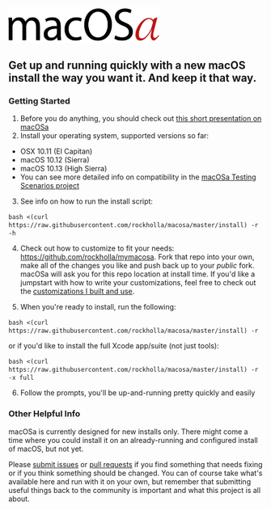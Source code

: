 <a href="https://rockholla.github.io/macosa/"><img src="docs/img/macosa.png" width=300 /></a>

## Get up and running quickly with a new macOS install the way you want it.  And keep it that way.

### Getting Started

1. Before you do anything, you should check out [this short presentation on macOSa](https://rockholla.github.io/macosa/)
2. Install your operating system, supported versions so far:
  * OSX 10.11 (El Capitan)
  * macOS 10.12 (Sierra)
  * macOS 10.13 (High Sierra)
  * You can see more detailed info on compatibility in the [macOSa Testing Scenarios project](https://github.com/rockholla/macosa/projects/1)

3. See info on how to run the install script:
```
bash <(curl https://raw.githubusercontent.com/rockholla/macosa/master/install) -r -h
```
4. Check out how to customize to fit your needs: https://github.com/rockholla/mymacosa. Fork that repo into your own, make all of the changes you like and push back up to your _public_ fork. macOSa will ask you for this repo location at install time. If you'd like a jumpstart with how to write your customizations, feel free to check out the [customizations I built and use](https://github.com/rockholla/mymacosa-personal).

5. When you're ready to install, run the following:
```
bash <(curl https://raw.githubusercontent.com/rockholla/macosa/master/install) -r
```
or if you'd like to install the full Xcode app/suite (not just tools):

```
bash <(curl https://raw.githubusercontent.com/rockholla/macosa/master/install) -r -x full
```

6. Follow the prompts, you'll be up-and-running pretty quickly and easily

### Other Helpful Info

macOSa is currently designed for new installs only. There might come a time where you could install it on an already-running and configured install of macOS, but not yet.

Please [submit issues](https://github.com/rockholla/macosa/issues) or [pull requests](https://github.com/rockholla/macosa/pulls) if you find something that needs fixing or if you think something should be changed. You can of course take what's available here and run with it on your own, but remember that submitting useful things back to the community is important and what this project is all about.
